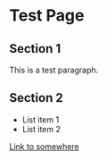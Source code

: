 # Test Page

## Section 1
This is a test paragraph.

## Section 2
* List item 1
* List item 2

[Link to somewhere](https://example.com)
